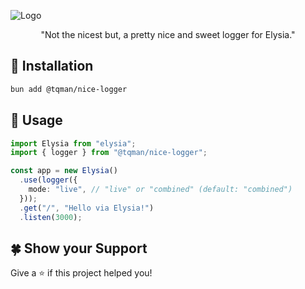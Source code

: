 ![Logo](https://raw.github.com/tanishqmanuja/static/main/banners/nice-logger.webp?maxAge=2592000)

<p align=center>"Not the nicest but, a pretty nice and sweet logger for Elysia."</p>

## 🚀 Installation

```bash
bun add @tqman/nice-logger
```

## 📃 Usage

```ts
import Elysia from "elysia";
import { logger } from "@tqman/nice-logger";

const app = new Elysia()
  .use(logger({
    mode: "live", // "live" or "combined" (default: "combined")
  }));
  .get("/", "Hello via Elysia!")
  .listen(3000);
```

## 🍀 Show your Support

Give a ⭐️ if this project helped you!
